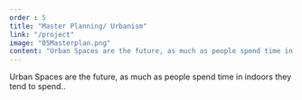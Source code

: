 ```yaml
---
order : 5
title: "Master Planning/ Urbanism"
link: "/project"
image: "05Masterplan.png"
content: "Urban Spaces are the future, as much as people spend time in indoors they tend to spend.."
---
```


Urban Spaces are the future, as much as people spend time in indoors they tend to spend..
